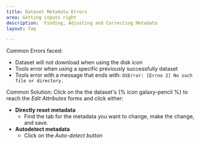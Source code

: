 ```yaml
---
title: Dataset Metadata Errors
area: Getting inputs right    
description:  Finding, Adjusting and Correcting Metadata
layout: faq         

---
```


Common Errors faced:
- Dataset will not download when using the disk icon
- Tools error when using a specific previously successfully dataset
- Tools error with a message that ends with: ``OSError: [Errno 2] No such file or directory.``

Common Solution:
Click on the the dataset's {% icon galaxy-pencil %} to reach the _Edit Attributes_ forms and click either:
- **Directly reset metadata** 
  - Find the tab for the metadata you want to change, make the change, and save.
- **Autodetect metadata**
  - Click on the _Auto-detect button_




